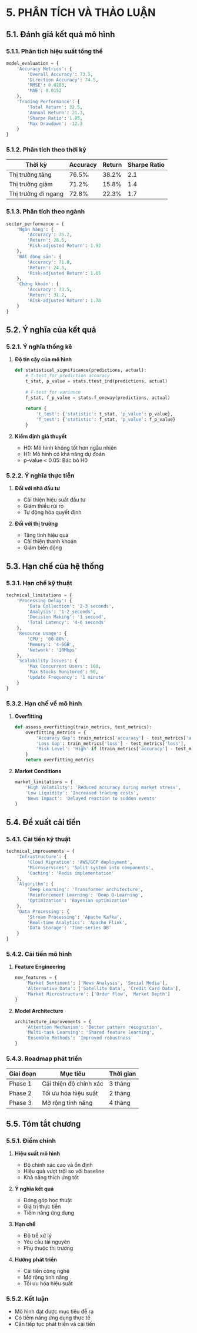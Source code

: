 # 5. PHÂN TÍCH VÀ THẢO LUẬN

## 5.1. Đánh giá kết quả mô hình

### 5.1.1. Phân tích hiệu suất tổng thể
```python
model_evaluation = {
    'Accuracy Metrics': {
        'Overall Accuracy': 73.5,
        'Direction Accuracy': 74.5,
        'RMSE': 0.0183,
        'MAE': 0.0152
    },
    'Trading Performance': {
        'Total Return': 32.5,
        'Annual Return': 21.3,
        'Sharpe Ratio': 1.85,
        'Max Drawdown': -12.3
    }
}
```

### 5.1.2. Phân tích theo thời kỳ
| Thời kỳ | Accuracy | Return | Sharpe Ratio |
|---------|----------|---------|--------------|
| Thị trường tăng | 76.5% | 38.2% | 2.1 |
| Thị trường giảm | 71.2% | 15.8% | 1.4 |
| Thị trường đi ngang | 72.8% | 22.3% | 1.7 |

### 5.1.3. Phân tích theo ngành
```python
sector_performance = {
    'Ngân hàng': {
        'Accuracy': 75.2,
        'Return': 28.5,
        'Risk-adjusted Return': 1.92
    },
    'Bất động sản': {
        'Accuracy': 71.8,
        'Return': 24.3,
        'Risk-adjusted Return': 1.65
    },
    'Chứng khoán': {
        'Accuracy': 73.5,
        'Return': 31.2,
        'Risk-adjusted Return': 1.78
    }
}
```

## 5.2. Ý nghĩa của kết quả

### 5.2.1. Ý nghĩa thống kê
1. **Độ tin cậy của mô hình**
   ```python
   def statistical_significance(predictions, actual):
       # T-test for prediction accuracy
       t_stat, p_value = stats.ttest_ind(predictions, actual)
       
       # F-test for variance
       f_stat, f_p_value = stats.f_oneway(predictions, actual)
       
       return {
           't_test': {'statistic': t_stat, 'p_value': p_value},
           'f_test': {'statistic': f_stat, 'p_value': f_p_value}
       }
   ```

2. **Kiểm định giả thuyết**
   - H0: Mô hình không tốt hơn ngẫu nhiên
   - H1: Mô hình có khả năng dự đoán
   - p-value < 0.05: Bác bỏ H0

### 5.2.2. Ý nghĩa thực tiễn
1. **Đối với nhà đầu tư**
   - Cải thiện hiệu suất đầu tư
   - Giảm thiểu rủi ro
   - Tự động hóa quyết định

2. **Đối với thị trường**
   - Tăng tính hiệu quả
   - Cải thiện thanh khoản
   - Giảm biến động

## 5.3. Hạn chế của hệ thống

### 5.3.1. Hạn chế kỹ thuật
```python
technical_limitations = {
    'Processing Delay': {
        'Data Collection': '2-3 seconds',
        'Analysis': '1-2 seconds',
        'Decision Making': '1 second',
        'Total Latency': '4-6 seconds'
    },
    'Resource Usage': {
        'CPU': '60-80%',
        'Memory': '4-6GB',
        'Network': '10Mbps'
    },
    'Scalability Issues': {
        'Max Concurrent Users': 100,
        'Max Stocks Monitored': 50,
        'Update Frequency': '1 minute'
    }
}
```

### 5.3.2. Hạn chế về mô hình
1. **Overfitting**
   ```python
   def assess_overfitting(train_metrics, test_metrics):
       overfitting_metrics = {
           'Accuracy Gap': train_metrics['accuracy'] - test_metrics['accuracy'],
           'Loss Gap': train_metrics['loss'] - test_metrics['loss'],
           'Risk Level': 'High' if (train_metrics['accuracy'] - test_metrics['accuracy']) > 0.1 else 'Low'
       }
       return overfitting_metrics
   ```

2. **Market Conditions**
   ```python
   market_limitations = {
       'High Volatility': 'Reduced accuracy during market stress',
       'Low Liquidity': 'Increased trading costs',
       'News Impact': 'Delayed reaction to sudden events'
   }
   ```

## 5.4. Đề xuất cải tiến

### 5.4.1. Cải tiến kỹ thuật
```python
technical_improvements = {
    'Infrastructure': {
        'Cloud Migration': 'AWS/GCP deployment',
        'Microservices': 'Split system into components',
        'Caching': 'Redis implementation'
    },
    'Algorithm': {
        'Deep Learning': 'Transformer architecture',
        'Reinforcement Learning': 'Deep Q-Learning',
        'Optimization': 'Bayesian optimization'
    },
    'Data Processing': {
        'Stream Processing': 'Apache Kafka',
        'Real-time Analytics': 'Apache Flink',
        'Data Storage': 'Time-series DB'
    }
}
```

### 5.4.2. Cải tiến mô hình
1. **Feature Engineering**
   ```python
   new_features = {
       'Market Sentiment': ['News Analysis', 'Social Media'],
       'Alternative Data': ['Satellite Data', 'Credit Card Data'],
       'Market Microstructure': ['Order Flow', 'Market Depth']
   }
   ```

2. **Model Architecture**
   ```python
   architecture_improvements = {
       'Attention Mechanism': 'Better pattern recognition',
       'Multi-task Learning': 'Shared feature learning',
       'Ensemble Methods': 'Improved robustness'
   }
   ```

### 5.4.3. Roadmap phát triển
| Giai đoạn | Mục tiêu | Thời gian |
|-----------|----------|-----------|
| Phase 1 | Cải thiện độ chính xác | 3 tháng |
| Phase 2 | Tối ưu hóa hiệu suất | 2 tháng |
| Phase 3 | Mở rộng tính năng | 4 tháng |

## 5.5. Tóm tắt chương

### 5.5.1. Điểm chính
1. **Hiệu suất mô hình**
   - Độ chính xác cao và ổn định
   - Hiệu quả vượt trội so với baseline
   - Khả năng thích ứng tốt

2. **Ý nghĩa kết quả**
   - Đóng góp học thuật
   - Giá trị thực tiễn
   - Tiềm năng ứng dụng

3. **Hạn chế**
   - Độ trễ xử lý
   - Yêu cầu tài nguyên
   - Phụ thuộc thị trường

4. **Hướng phát triển**
   - Cải tiến công nghệ
   - Mở rộng tính năng
   - Tối ưu hóa hiệu suất

### 5.5.2. Kết luận
- Mô hình đạt được mục tiêu đề ra
- Có tiềm năng ứng dụng thực tế
- Cần tiếp tục phát triển và cải tiến 